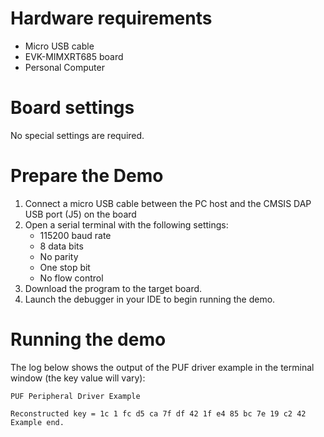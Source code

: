 Hardware requirements
=====================
- Micro USB cable
- EVK-MIMXRT685 board
- Personal Computer

Board settings
============
No special settings are required.

Prepare the Demo
===============
1.  Connect a micro USB cable between the PC host and the CMSIS DAP USB port (J5) on the board
2.  Open a serial terminal with the following settings:
    - 115200 baud rate
    - 8 data bits
    - No parity
    - One stop bit
    - No flow control
3.  Download the program to the target board.
4.  Launch the debugger in your IDE to begin running the demo.

Running the demo
================
The log below shows the output of the PUF driver example in the terminal window (the key value will vary):
~~~~~~~~~~~~~~~~~~~~~~~~~~~~~~~~~~~
PUF Peripheral Driver Example

Reconstructed key = 1c 1 fc d5 ca 7f df 42 1f e4 85 bc 7e 19 c2 42
Example end.
~~~~~~~~~~~~~~~~~~~~~~~~~~~~~~~~~~~

